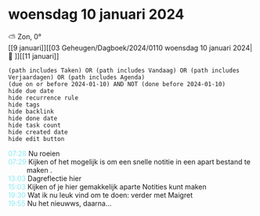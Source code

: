 # woensdag 10 januari 2024

⛅ Zon, 0°<br>[[9 januari]][[03 Geheugen/Dagboek/2024/0110 woensdag 10 januari 2024|📓 ]][[11 januari]]
```tasks
(path includes Taken) OR (path includes Vandaag) OR (path includes Verjaardagen) OR (path includes Agenda)
(due on or before 2024-01-10) AND NOT (done before 2024-01-10)
hide due date
hide recurrence rule
hide tags
hide backlink
hide done date
hide task count
hide created date
hide edit button
```
<p style="padding-left: 2.7em; text-indent: -2.7em; margin: 0;"><font color=#8be9f3>07:28  </font>  Nu roeien  </p>   
<p style="padding-left: 2.7em; text-indent: -2.7em; margin: 0;"><font color=#8be9f3>07:29  </font>  Kijken of het mogelijk is om een snelle notitie in een apart bestand te maken . </p>   
<p style="padding-left: 2.7em; text-indent: -2.7em; margin: 0;"><font color=#8be9f3>13:03  </font>  Dagreflectie hier  </p>   
<p style="padding-left: 2.7em; text-indent: -2.7em; margin: 0;"><font color=#8be9f3>15:03  </font>  Kijken of je hier gemakkelijk aparte Notities kunt maken </p>   
<p style="padding-left: 2.7em; text-indent: -2.7em; margin: 0;"><font color=#8be9f3>19:30  </font>  Wat ik nu leuk vind om te doen: verder met Maigret  </p>   
<p style="padding-left: 2.7em; text-indent: -2.7em; margin: 0;"><font color=#8be9f3>19:55  </font>  Nu het nieuwws, daarna... </p>   